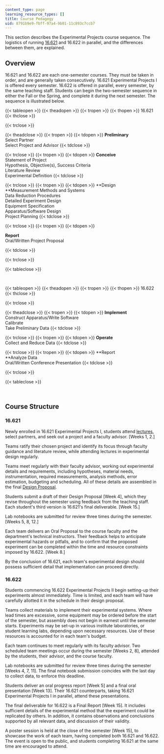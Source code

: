 ```yaml
---
content_type: page
learning_resource_types: []
title: Course Pedagogy
uid: 8791b9e9-fbff-97a4-9b01-11c893c7ccb7
---
```


This section describes the Experimental Projects course sequence. The logistics of running [16.621](/courses/16-621-experimental-projects-i-spring-2003) and 16.622 in parallel, and the differences between them, are explained.

Overview
--------

16.621 and 16.622 are each one-semester courses. They must be taken in order, and are generally taken consecutively. 16.621 Experimental Projects I is offered every semester. 16.622 is offered in parallel, every semester, by the same teaching staff. Students can begin the two-semester sequence in either the Fall or the Spring, and complete it during the next semester. The sequence is illustrated below.

{{< tableopen >}}
{{< theadopen >}}
{{< tropen >}}
{{< thopen >}}
16.621
{{< thclose >}}

{{< trclose >}}

{{< theadclose >}}
{{< tropen >}}
{{< tdopen >}}
**Preliminary**  
Select Partner  
Select Project and Advisor
{{< tdclose >}}

{{< trclose >}}
{{< tropen >}}
{{< tdopen >}}
**Conceive**  
Statement of Project  
Hypothesis, Objective(s), Success Criteria  
Literature Review  
Experimental Definition
{{< tdclose >}}

{{< trclose >}}
{{< tropen >}}
{{< tdopen >}}
**Design  
**Measurement Methods and Systems  
Data Reduction Procedures  
Detailed Experiment Design  
Equipment Specification  
Apparatus/Software Design  
Project Planning
{{< tdclose >}}

{{< trclose >}}
{{< tropen >}}
{{< tdopen >}}


**Report**  
Oral/Written Project Proposal


{{< tdclose >}}

{{< trclose >}}

{{< tableclose >}}

  
 

{{< tableopen >}}
{{< theadopen >}}
{{< tropen >}}
{{< thopen >}}
16.622
{{< thclose >}}

{{< trclose >}}

{{< theadclose >}}
{{< tropen >}}
{{< tdopen >}}
**Implement**  
Construct Apparatus/Write Software  
Calibrate  
Take Preliminary Data
{{< tdclose >}}

{{< trclose >}}
{{< tropen >}}
{{< tdopen >}}
**Operate**  
Collect and Reduce Data
{{< tdclose >}}

{{< trclose >}}
{{< tropen >}}
{{< tdopen >}}
**Report  
**Analyze Data  
Oral/Written Conference Presentation
{{< tdclose >}}

{{< trclose >}}

{{< tableclose >}}

  
 

Course Structure
----------------

### 16.621

Newly enrolled in 16.621 Experimental Projects I, students attend [lectures](/courses/16-621-experimental-projects-i-spring-2003/pages/lecture-notes), select partners, and seek out a project and a faculty advisor. \[Weeks 1, 2.\]

Teams ratify their chosen project and identify its focus through faculty guidance and literature review, while attending lectures in experimental design regularly.

Teams meet regularly with their faculty advisor, working out experimental details and requirements, including hypotheses, material needs, instrumentation, required measurements, analysis methods, error estimation, budgeting and scheduling. All of these details are assembled in the final [Design Proposal](/courses/16-621-experimental-projects-i-spring-2003/pages/projects).

Students submit a draft of their Design Proposal \[Week 4\], which they revise throughout the semester using feedback from the teaching staff. Each student's third version is 16.621's final deliverable. \[Week 15.\]

Lab notebooks are submitted for review three times during the semester. \[Weeks 5, 8, 12.\]

Each team delivers an Oral Proposal to the course faculty and the department's technical instructors. Their feedback helps to anticipate experimental hazards or pitfalls, and to confirm that the proposed experiment can be completed within the time and resource constraints imposed by 16.622. \[Week 8.\]

By the conclusion of 16.621, each team's experimental design should possess sufficient detail that implementation can proceed directly.

### 16.622

Students commencing 16.622 Experimental Projects II begin setting-up their experiments almost immediately. Time is limited, and each team will have carefully allotted it in the schedule in their design proposal.

Teams collect materials to implement their experimental systems. Where lead times are excessive, some equipment may be ordered before the start of the semester, but assembly does not begin in earnest until the semester starts. Experiments may be set-up in various institute laboratories, or student learning labs, depending upon necessary resources. Use of these resources is accounted for in each team's budget.

Each team continues to meet regularly with its faculty advisor. Two scheduled team meetings occur during the semester \[Weeks 2, 8\], attended by the students, their advisor, and the course faculty.

Lab notebooks are submitted for review three times during the semester \[Weeks 4, 7, 11\]. The final notebook submission coincides with the last day to collect data, to enforce this deadline.

Students deliver an oral progress report \[Week 5\] and a final oral presentation \[Week 13\]. Their 16.621 counterparts, taking 16.621 Experimental Projects I in parallel, attend these presentations.

The final deliverable for 16.622 is a Final Report \[Week 15\]. It includes sufficient details of the experimental method that the experiment could be replicated by others. In addition, it contains observations and conclusions supported by all relevant data, and discussion of their validity.

A poster session is held at the close of the semester \[Week 15\], to showcase the work of each team, having completed both 16.621 and 16.622. The event is open to the public, and students completing 16.621 at the same time are encouraged to attend.
